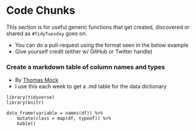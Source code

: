 # Code Chunks

This section is for useful generic functions that get created, discovered or shared as `#TidyTuesday` goes on.

* You can do a pull-request using the format seen in the below example
* Give yourself credit (either w/ GitHub or Twitter handle)


### Create a markdown table of column names and types
- By [Thomas Mock](twitter.com/thomas_mock)
- I use this each week to get a .md table for the data dictionary

```
library(tidyverse)
library(knitr)

data_frame(variable = names(df)) %>% 
    mutate(class = map(df, typeof)) %>% 
    kable()
```
